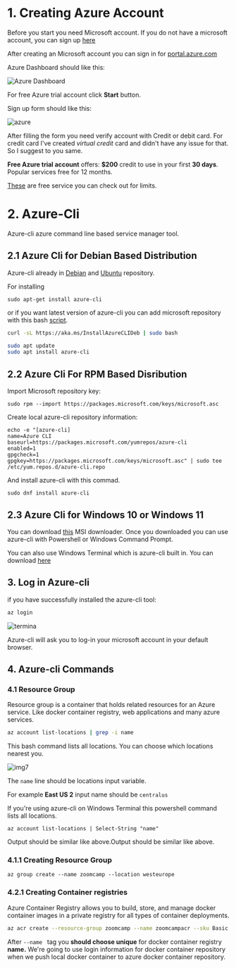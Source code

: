 # 1. Creating Azure Account
Before you start you need Microsoft account.
If you do not have a microsoft account, you can sign up [here](https://account.microsoft.com/account/)

After creating an Microsoft account you can sign in for  [portal.azure.com](https://portal.azure.com/)

Azure Dashboard should like this:


![Azure Dashboard](./img/img1.png)


For free Azure trial account click **Start** button.

Sign up form should like this:

![azure](./img/img2.png)



After filling the form you need verify account with Credit or debit card. For credit card I've created <i>virtual credit</i> card and didn't have any issue for that. So I suggest to you same.

**Free Azure trial account**  offers: **$200** credit to use in your first **30 days**. Popular services free for 12 months. 

[These](https://portal.azure.com/#blade/Microsoft_Azure_Billing/FreeServicesBlade) are free service you can check out for limits.



# 2. Azure-Cli
Azure-cli azure command line based service manager tool.


## 2.1 Azure Cli for Debian Based Distribution
Azure-cli already in [Debian](https://packages.debian.org/bullseye/azure-cli) and [Ubuntu](https://packages.ubuntu.com/source/focal/azure-cli) repository.

For installing 
```
sudo apt-get install azure-cli
```

or if you want latest version of azure-cli you can add microsoft repository with this bash [script](https://docs.microsoft.com/en-us/cli/azure/install-azure-cli-linux?pivots=apt#option-1-install-with-one-command).

```bash
curl -sL https://aka.ms/InstallAzureCLIDeb | sudo bash
```

```bash
sudo apt update
sudo apt install azure-cli
```

## 2.2 Azure Cli For RPM Based Disribution

Import Microsoft repository key:

```
sudo rpm --import https://packages.microsoft.com/keys/microsoft.asc
```

Create local azure-cli repository information:

```
echo -e "[azure-cli]
name=Azure CLI
baseurl=https://packages.microsoft.com/yumrepos/azure-cli
enabled=1
gpgcheck=1
gpgkey=https://packages.microsoft.com/keys/microsoft.asc" | sudo tee /etc/yum.repos.d/azure-cli.repo
```

And install azure-cli with this commad.

```
sudo dnf install azure-cli
```


## 2.3 Azure Cli for Windows 10 or Windows 11

You can download [this](https://aka.ms/installazurecliwindows) MSI downloader. Once you downloaded you can use azure-cli with Powershell or Windows Command Prompt.

You can also use Windows Terminal which is azure-cli built in. You can download [here](https://www.microsoft.com/en-us/p/windows-terminal/9n0dx20hk701)

## 3. Log in Azure-cli

if you have successfully installed the azure-cli tool:

```bash
az login
```
![termina](./img/img6.png)



Azure-cli will ask you to log-in your microsoft account in your default browser.


## 4. Azure-cli Commands

### 4.1 Resource Group

Resource group is a container that holds related resources for an Azure service. Like docker container registry, web applications and many azure services.

```bash
az account list-locations | grep -i name
```
This bash command lists all locations. You can choose which locations nearest you.

![img7](./img/img7.png)



The ```name``` line should be locations input variable.

For example **East US 2**  input name should be ```centralus```



If you're using azure-cli on Windows Terminal this powershell command lists all locations.
```
az account list-locations | Select-String "name"
```
Output should be similar like above.Output should be similar like above.


### 4.1.1 Creating Resource Group

```
az group create --name zoomcamp --location westeurope
```


### 4.2.1 Creating Container registries

Azure Container Registry allows you to build, store, and manage docker container images in a private registry for all types of container deployments. 


```bash
az acr create --resource-group zoomcamp --name zoomcampacr --sku Basic
```
After ```--name ``` tag you **should choose unique** for docker container registry **name.** We're going to use login information for docker container repository when we push local docker container to azure docker container repository.

